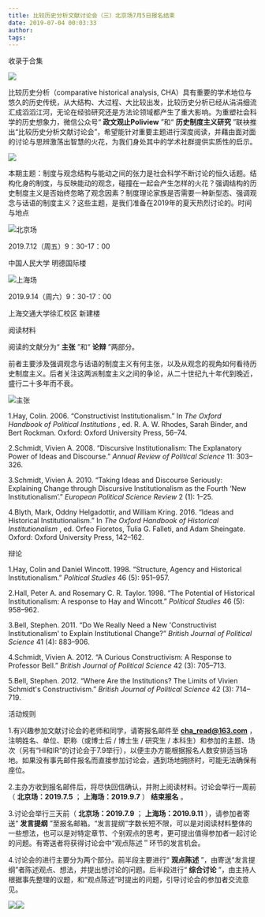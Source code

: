```yaml
---
title: 比较历史分析文献讨论会（三）北京场7月5日报名结束
date: 2019-07-04 00:03:33
author: 
tags: 
---
```



收录于合集

![](/images/417/2.png)

比较历史分析（comparative historical analysis,
CHA）具有重要的学术地位与悠久的历史传统，从大结构、大过程、大比较出发，比较历史分析已经从涓涓细流汇成滔滔江河，无论在经验研究还是方法论领域都产生了重大影响。为重塑社会科学的历史想象力，微信公众号“
**政文观止Poliview** ”和“ **历史制度主义研究**
”联袂推出“比较历史分析文献讨论会”，希望能针对重要主题进行深度阅读，并藉由面对面的讨论与思辨激荡出智慧的火花，为我们身处其中的学术社群提供实质性的启示。

![](/images/417/3.png)  
  
  
  
  
  
  
  
本期主题：制度与观念结构与能动之间的张力是社会科学不断讨论的恒久话题。结构化身的制度，与反映能动的观念，碰撞在一起会产生怎样的火花？强调结构的历史制度主义是否始终忽略了观念因素？制度理论家族是否需要一种新型态、强调观念与话语的制度主义？这些主题，是我们准备在2019年的夏天热烈讨论的。时间与地点

  

![](/images/417/4.png)北京场

2019.7.12（周五）9：30-17：00

中国人民大学 明德国际楼

  

![](/images/417/5.png)上海场

2019.9.14（周六）9：30-17：00

上海交通大学徐汇校区 新建楼

  

阅读材料

  

阅读的文献分为“ **主张** ”和“ **论辩** ”两部分。

前者主要涉及强调观念与话语的制度主义有何主张，以及从观念的视角如何看待历史制度主义。后者关注这两派制度主义之间的争论，从二十世纪九十年代到晚近，盛行二十多年而不衰。

![](/images/417/6.gif)主张  

1.Hay, Colin. 2006. “Constructivist Institutionalism.” In _The Oxford Handbook
of Political Institutions_ , ed. R. A. W. Rhodes, Sarah Binder, and Bert
Rockman. Oxford: Oxford University Press, 56–74.

2.Schmidt, Vivien A. 2008. “Discursive Institutionalism: The Explanatory Power
of Ideas and Discourse.” _Annual Review of Political Science_ 11: 303–326.

3.Schmidt, Vivien A. 2010. “Taking Ideas and Discourse Seriously: Explaining
Change through Discursive Institutionalism as the Fourth ‘New
Institutionalism’.” _European Political Science Review_ 2 (1): 1–25.

4.Blyth, Mark, Oddny Helgadottir, and William Kring. 2016. “Ideas and
Historical Institutionalism.” In _The Oxford Handbook of Historical
Institutionalism_ , ed. Orfeo Fioretos, Tulia G. Falleti, and Adam Sheingate.
Oxford: Oxford University Press, 142–162.

辩论

1.Hay, Colin and Daniel Wincott. 1998. “Structure, Agency and Historical
Institutionalism.” _Political Studies_ 46 (5): 951–957.

2.Hall, Peter A. and Rosemary C. R. Taylor. 1998. “The Potential of Historical
Institutionalism: A response to Hay and Wincott.” _Political Studies_ 46 (5):
958–962.

3.Bell, Stephen. 2011. “Do We Really Need a New 'Constructivist
Institutionalism' to Explain Institutional Change?” _British Journal of
Political Science_ 41 (4): 883–906.

4.Schmidt, Vivien A. 2012. “A Curious Constructivism: A Response to Professor
Bell.” _British Journal of Political Science_ 42 (3): 705–713.

5.Bell, Stephen. 2012. “Where Are the Institutions? The Limits of Vivien
Schmidt's Constructivism.” _British Journal of Political Science_ 42 (3):
714–719.

活动规则  

  

1.有兴趣参加文献讨论会的老师和同学，请寄报名邮件至 **cha_read@163.com** ，注明姓名、单位、职称（或博士后 / 博士生 / 研究生 /
本科生）和参加的主题、场次（另有“HI和IR“的讨论会于7.9举行），以便主办方能根据报名人数安排适当场地。如果没有事先邮件报名而直接参加讨论会，遇到场地拥挤时，可能无法确保有座位。

2.主办方收到报名邮件后，将尽快回信确认，并附上阅读材料。讨论会举行一周前（ **北京场：2019.7.5** ； **上海场：2019.9.7** ）
**结束报名** 。

3.讨论会举行三天前（ **北京场：2019.7.9** ； **上海场：2019.9.11** ），请参加者寄送“ **发言提纲**
”至报名邮箱。“发言提纲”字数长短不限，可以是对阅读材料整体的一些想法，也可以是对特定章节、个别观点的思考，更可提出值得参加者一起讨论的问题。有寄送者将获得讨论会中“观点陈述＂环节的发言机会。

4.讨论会的进行主要分为两个部分。前半段主要进行“ **观点陈述** ”，由寄送“发言提纲”者陈述观点、想法，并提出想讨论的问题。后半段进行“
**综合讨论** ”，由主持人根据事先整理的议题，和“观点陈述”时提出的问题，引导讨论会的参加者交流意见。

  

  

![](/images/417/7.jpeg)![](/images/417/8.jpeg)

  

